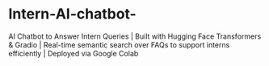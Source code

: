 # Intern-AI-chatbot-
AI Chatbot to Answer Intern Queries | Built with Hugging Face Transformers &amp; Gradio | Real-time semantic search over FAQs to support interns efficiently | Deployed via Google Colab
